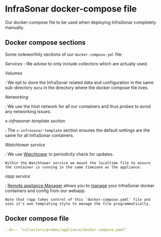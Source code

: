 # InfraSonar docker-compose file

Our docker-compose file to be used when deploying InfraSonar completely manually.

## Docker compose sections

Some noteworthily sections of our `docker-compose.yml` file:

*Services*
:   We advise to only include collectors which are actually used.

*Volumes*

:   We opt to store the InfraSonar related data and configuration in the same sub-directory `data` in the directory where the docker compose file lives.

*Networking*

:   We use the host network for all our containers and thus probes to avoid any networking issues.

*x-infrasonar-template section*

:   The `x-infrasonar-template` section ensures the default settings are the same for all InfraSonar containers.

*Watchtower service*

:   We use [Watchtower](https://containrrr.dev/watchtower/) to periodicity check for updates.

    Within the Watchtower service we mount the localtime file to ensure the container is running in the same timezone as the appliance.

*rapp service*

:   [Remote appliance Manager](https://github.com/infrasonar/rapp) allows you to [manage](../../../application/agentcores.md#remote-appliance-manager) your InfraSonar docker containers and config from our webapp.

    Note that rapp takes control of this `docker-compose.yaml` file and uses it's own templating style to manage the file programmatically. 

## Docker compose file

```yaml title="docker-compose.yaml"
--8<-- "collectors/probes/appliance/docker-compose.yaml"
```